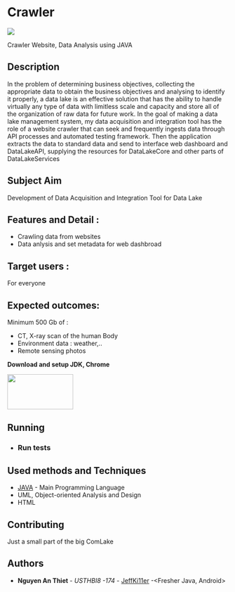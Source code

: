# Crawler

 ![](https://github.com/ComLake/comlake.Crawler/blob/master/_get_premium_download_high_resolution_imagedesigned_with_EDIT.org.jpg)

Crawler Website, Data Analysis using JAVA

## Description
In the problem of determining business objectives, collecting the appropriate data to obtain the business objectives and analysing to identify it properly, a data lake is an effective solution that has the ability to handle virtually any type of data with limitless scale and capacity and store all of the organization of raw data for future work.
In the goal of making a data lake management system, my data acquisition and integration tool has the role of a website crawler that can seek and frequently ingests data through API processes and automated testing framework. Then the application extracts the data to standard data and send to interface web dashboard and DataLakeAPI, supplying the resources for DataLakeCore and other parts of DataLakeServices 

## Subject Aim

 Development of Data Acquisition and Integration Tool for Data Lake

## Features and Detail :
* Crawling data from websites
* Data anlysis and set metadata for web dashbroad
 
## Target users :
For everyone 

## Expected outcomes:
Minimum 500 Gb of :
-	CT, X-ray scan of the human Body
-	Environment data : weather,..
- Remote sensing photos



**Download and setup JDK, Chrome**

[<img src="http://itplus-academy.edu.vn/upload/c47d9c29fc44c2b7996a2613aec3c1f9/files/writer1/jv.jpg" width = 150 height =80>](https://www.oracle.com/java/technologies/javase-jdk11-downloads.html)

## Running


* ### Run tests


## Used methods and Techniques

* [JAVA](https://www.java.com/en/) - Main Programming Language
* UML, Object-oriented Analysis and Design
* HTML


## Contributing

Just a small part of the big ComLake

## Authors

* **Nguyen An Thiet** - *USTHBI8 -174* - [JeffKi11er](https://github.com/JeffKi11er) -<Fresher Java, Android>

